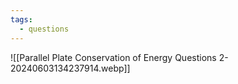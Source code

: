 ```yaml
---
tags:
  - questions
---
```

![[Parallel Plate Conservation of Energy Questions 2-20240603134237914.webp]]